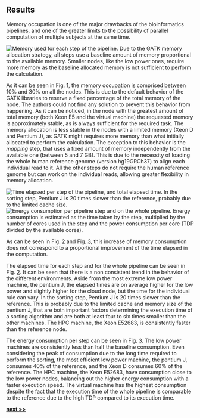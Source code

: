 ## Results

Memory occupation is one of the major drawbacks of the bioinformatics pipelines, and one of the greater limits to the possibility of parallel computation of multiple subjects at the same time.

![Memory used for each step of the pipeline. Due to the GATK memory allocation strategy, all steps use a baseline amount of memory proportional to the available memory. Smaller nodes, like the low power ones, require more memory as the baseline allocated memory is not sufficient to perform the calculation.](../../../img/memory_per_function.png)

As it can be seen in Fig. [1](../../../img/memory_per_function.png), the memory occupation is comprised between 10% and 30% on all the nodes.
This is due to the default behavior of the GATK libraries to reserve a fixed percentage of the total memory of the node.
The authors could not find any solution to prevent this behavior from happening.
As it can be noticed, in the node with the greatest amount of total memory (both Xeon E5 and the virtual machine) the requested memory is approximately stable, as is always sufficient for the required task.
The memory allocation is less stable in the nodes with a limited memory (Xeon D and Pentium J), as GATK might requires more memory than what initially allocated to perform the calculation.
The exception to this behavior is the *mapping* step, that uses a fixed amount of memory independently from the available one (between 5 and 7 GB).
This is due to the necessity of loading the whole human reference genome (version hg19GRCh37) to align each individual read to it.
All the other steps do not require the human reference genome but can work on the individual reads, allowing greater flexibility in memory allocation.

![Time elapsed per step of the pipeline, and total elapsed time. In the sorting step, Pentium J is 20 times slower than the reference, probably due to the limited cache size.](../../../img/time_performances.png)
![Energy consumption per pipeline step and on the whole pipeline. Energy consumption is estimated as the time taken by the step, multiplied by the number of cores used in the step and the power consumption per core (TDP divided by the available cores).](../../../img/energy_and_cost.png)

As can be seen in Fig. [2](../../../img/time_performances.png) and Fig. [3](../../../img/energy_and_cost.png), this increase of memory consumption does not correspond to a proportional improvement of the time elapsed in the computation.

The elapsed time for each step and for the whole pipeline can be seen in Fig. [2](../../../img/time_performances.png).
It can be seen that there is a non consistent trend in the behavior of the different environments.
Aside from the most extreme low power machine, the pentium J, the elapsed times are on average higher for the low power and slightly higher for the cloud node, but the time for the individual rule can vary.
In the sorting step, Pentium J is 20 times slower than the reference.
This is probably due to the limited cache and memory size of the pentium J, that are both important factors determining the execution time of a sorting algorithm and are both at least four to six times smaller than the other machines.
The HPC machine, the Xeon E52683, is consistently faster than the reference node.

The energy consumption per step can be seen in Fig. [3](../../../img/energy_and_cost.png).
The low power machines are consistently less than half the baseline consumption.
Even considering the peak of consumption due to the long time required to perform the sorting, the most efficient low power machine, the pentium J, consumes 40% of the reference, and the Xeon D consumes 60% of the reference.
The HPC machine, the Xeon E52683, have consumption close to the low power nodes, balancing out the higher energy consumption with a faster execution speed.
The virtual machine has the highest consumption despite the fact that the execution time of the whole pipeline is comparable to the reference due to the high TDP compared to its execution time.

[**next >>**](./Conclusion.md)

